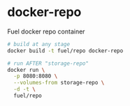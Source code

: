 docker-repo
===========

Fuel docker repo container

```bash
# build at any stage
docker build -t fuel/repo docker-repo

# run AFTER "storage-repo"
docker run \
  -p 8080:8080 \
  --volumes-from storage-repo \
  -d -t \
  fuel/repo

```

